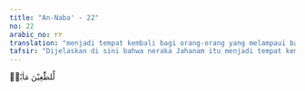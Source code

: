 ```yaml
---
title: "An-Naba' - 22"
no: 22
arabic_no: ٢٢
translation: "menjadi tempat kembali bagi orang-orang yang melampaui batas."
tafsir: "Dijelaskan di sini bahwa neraka Jahanam itu menjadi tempat kembali bagi orang-orang yang durhaka dan melampaui batas, yang tidak mau mendengar ajakan para rasul yang membawa petunjuk dan kebenaran."
---
```


لِّلطّٰغِيْنَ مَاٰبًاۙ
